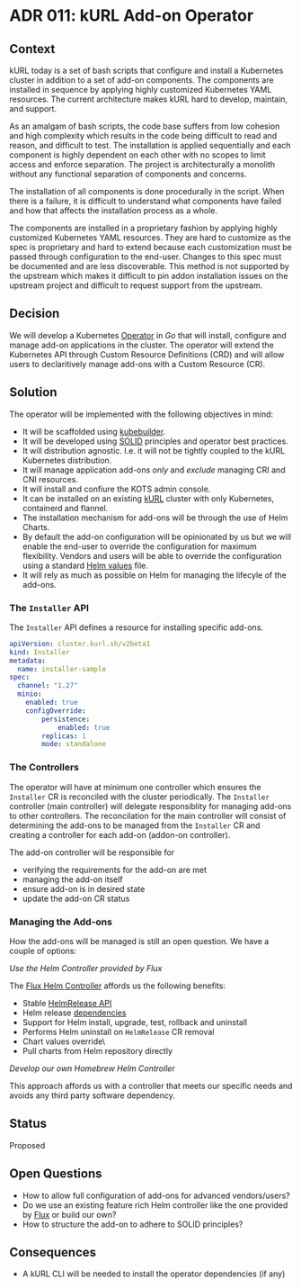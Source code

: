 # ADR 011: kURL Add-on Operator

## Context

kURL today is a set of bash scripts that configure and install a Kubernetes cluster in addition to a set of add-on components. The components are installed in sequence by applying highly customized Kubernetes YAML resources. The current architecture makes kURL hard to develop, maintain, and support.

As an amalgam of bash scripts, the code base suffers from low cohesion and high complexity which results in the code being difficult to read and reason, and difficult to test. The installation is applied sequentially and each component is highly dependent on each other with no scopes to limit access and enforce separation. The project is architecturally a monolith without any functional separation of components and concerns.

The installation of all components is done procedurally in the script. When there is a failure, it is difficult to understand what components have failed and how that affects the installation process as a whole.

The components are installed in a proprietary fashion by applying highly customized Kubernetes YAML resources. They are hard to customize as the spec is proprietary and hard to extend because each customization must be passed through configuration to the end-user. Changes to this spec must be documented and are less discoverable. This method is not supported by the upstream which makes it difficult to pin addon installation issues on the upstream project and difficult to request support from the upstream.


## Decision

We will develop a Kubernetes [Operator](https://kubernetes.io/docs/concepts/extend-kubernetes/operator/) in _Go_ that will install, configure and manage add-on applications in the cluster. The operator will extend the Kubernetes API through Custom Resource Definitions (CRD) and will allow users to declaritively manage add-ons with a Custom Resource (CR). 

## Solution

The operator will be implemented with the following objectives in mind:

- It will be scaffolded using [kubebuilder](https://book.kubebuilder.io/introduction.html).
- It will be developed using [SOLID](https://en.wikipedia.org/wiki/SOLID) principles and operator best practices.
- It will distribution agnostic. I.e. it will not be tightly coupled to the kURL Kubernetes distribution.
- It will manage application add-ons _only_ and _exclude_ managing CRI and CNI resources.
- It will install and confiure the KOTS admin console.
- It can be installed on an existing [kURL](https://kurl.sh/) cluster with only Kubernetes, containerd and flannel.
- The installation mechanism for add-ons will be through the use of Helm Charts.
- By default the add-on configuration will be opinionated by us but we will enable the end-user to override the configuration for maximum flexibility. Vendors and users will be able to override the configuration using a standard [Helm values](https://helm.sh/docs/chart_template_guide/values_files/) file.
- It will rely as much as possible on Helm for managing the lifecyle of the add-ons.

### The `Installer` API

The `Installer` API defines a resource for installing specific add-ons.

```yaml
apiVersion: cluster.kurl.sh/v2beta1
kind: Installer
metadata:
  name: installer-sample
spec:
  channel: "1.27"
  minio:
    enabled: true
    configOverride:
        persistence:
            enabled: true
        replicas: 1
        mode: standalone

```

### The Controllers

The operator will have at minimum one controller which ensures the `Installer` CR is reconciled with the cluster periodically. The `Installer` controller (main controller) will delegate responsiblity for managing add-ons to other controllers. The reconcilation for the main controller will consist of determining the add-ons to be managed from the `Installer` CR and creating a controller for each add-on (addon-on controller).

The add-on controller will be responsible for
- verifying the requirements for the add-on are met
- managing the add-on itself
- ensure add-on is in desired state
- update the add-on CR status

### Managing the Add-ons

How the add-ons will be managed is still an open question. We have a couple of options:

_Use the Helm Controller provided by Flux_

The [Flux Helm Controller](https://fluxcd.io/flux/components/helm/helmreleases/) affords us the following benefits:
- Stable [HelmRelease API](https://fluxcd.io/flux/components/helm/api/)
- Helm release [dependencies](https://fluxcd.io/flux/components/helm/helmreleases/#helmrelease-dependencies)
- Support for Helm install, upgrade, test, rollback and uninstall
- Performs Helm uninstall on `HelmRelease` CR removal
- Chart values override\
- Pull charts from Helm repository directly

_Develop our own Homebrew Helm Controller_

This approach affords us with a controller that meets our specific needs and avoids any third party software dependency. 




## Status

Proposed

## Open Questions

- How to allow full configuration of add-ons for advanced vendors/users?
- Do we use an existing feature rich Helm controller like the one provided by [Flux](https://fluxcd.io/flux/components/helm/) or build our own?
- How to structure the add-on to adhere to SOLID principles?

## Consequences

- A kURL CLI will be needed to install the operator dependencies (if any)